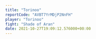 ```yaml
---
title: "Torinoo"
reportCode: "AVBT7YrMDjP2NnFH"
player: "Torinoo"
fight: "Shade of Aran"
date: 2021-10-27T19:09:12.576000+00:00
---
```

